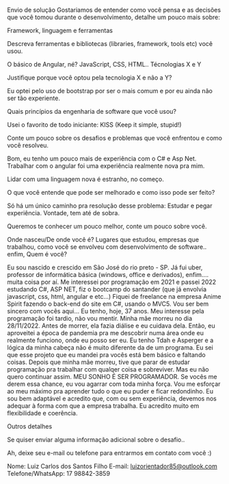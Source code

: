 Envio de solução
Gostariamos de entender como você pensa e as decisões que você tomou durante o desenvolvimento, detalhe um pouco mais sobre:

Framework, linguagem e ferramentas

Descreva ferramentas e bibliotecas (libraries, framework, tools etc) você usou.

O básico de Angular, né? JavaScript, CSS, HTML..
Técnologias X e Y

Justifique porque você optou pela tecnologia X e não a Y?

Eu optei pelo uso de bootstrap por ser o mais comum e por eu ainda não ser tão experiente.

Quais princípios da engenharia de software que você usou?

Usei o favorito de todo iniciante: KISS (Keep it simple, stupid!)

Conte um pouco sobre os desafios e problemas que você enfrentou e como você resolveu.

Bom, eu tenho um pouco mais de experiência com o C# e Asp Net.
Trabalhar com o angular foi uma experiência realmente nova pra mim.

Lidar com uma linguagem nova é estranho, no começo.

O que você entende que pode ser melhorado e como isso pode ser feito?

Só há um único caminho pra resolução desse problema: Estudar e pegar experiência.
Vontade, tem até de sobra.

Queremos te conhecer um pouco melhor, conte um pouco sobre você.

Onde nasceu/De onde você é? Lugares que estudou, empresas que trabalhou, como você se envolveu com desenvolvimento de software.. enfim, Quem é você?

Eu sou nascido e crescido em São José do rio preto - SP.
Já fui uber, professor de informática básica (windows, office e derivados), enfim.... muita coisa por aí.
Me interessei por programação em 2021 e passei 2022 estudando C#, ASP NET, fiz o bootcamp do santander (que já envolvia javascript, css, html, angular e etc...)
Fiquei de freelance na empresa Anime Spirit fazendo o back-end do site em C#, usando o MVC5.
Vou ser bem sincero com vocês aqui...
Eu tenho, hoje, 37 anos. Meu interesse pela programação foi tardio, não vou mentir.
Minha mãe morreu no dia 28/11/2022. Antes de morrer, ela fazia diálise e eu cuidava dela.
Então, eu aproveitei a época de pandemia pra me descobrir numa área onde eu realmente funciono, onde eu posso ser eu.
Eu tenho Tdah e Asperger e a lógica da minha cabeça não é muito diferente da de um programa.
Eu sei que esse projeto que eu mandei pra vocês está bem básico e faltando coisas.
Depois que minha mãe morreu, tive que parar de estudar programação pra trabalhar com qualqer coisa e sobreviver.
Mas eu não quero continuar assim. MEU SONHO É SER PROGRAMADOR.
Se vocês me derem essa chance, eu vou agarrar com toda minha força. Vou me esforçar ao meu máximo pra aprender tudo o que eu puder e ficar redondinho.
Eu sou bem adaptável e acredito que, com ou sem experiência, devemos nos adequar à forma com que a empresa trabalha. Eu acredito muito em flexibilidade e coerência.

Outros detalhes

Se quiser enviar alguma informação adicional sobre o desafio..

Ah, deixe seu e-mail ou telefone para entrarmos em contato com você :)

Nome: Luiz Carlos dos Santos Filho
E-mail: luizorientador85@outlook.com
Telefone/WhatsApp: 17 98842-3859
